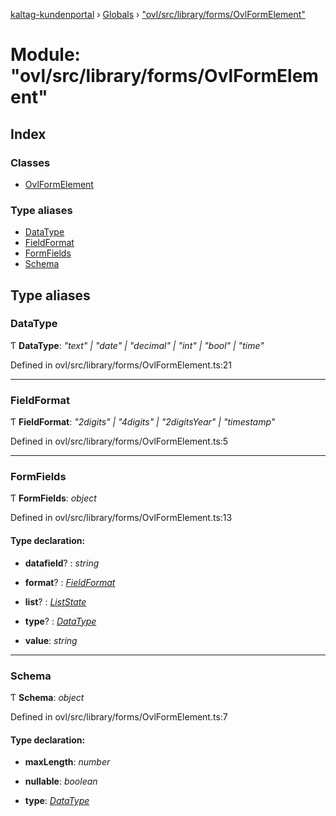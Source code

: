 [kaltag-kundenportal](../README.md) › [Globals](../globals.md) › ["ovl/src/library/forms/OvlFormElement"](_ovl_src_library_forms_ovlformelement_.md)

# Module: "ovl/src/library/forms/OvlFormElement"

## Index

### Classes

* [OvlFormElement](../classes/_ovl_src_library_forms_ovlformelement_.ovlformelement.md)

### Type aliases

* [DataType](_ovl_src_library_forms_ovlformelement_.md#datatype)
* [FieldFormat](_ovl_src_library_forms_ovlformelement_.md#fieldformat)
* [FormFields](_ovl_src_library_forms_ovlformelement_.md#formfields)
* [Schema](_ovl_src_library_forms_ovlformelement_.md#schema)

## Type aliases

###  DataType

Ƭ **DataType**: *"text" | "date" | "decimal" | "int" | "bool" | "time"*

Defined in ovl/src/library/forms/OvlFormElement.ts:21

___

###  FieldFormat

Ƭ **FieldFormat**: *"2digits" | "4digits" | "2digitsYear" | "timestamp"*

Defined in ovl/src/library/forms/OvlFormElement.ts:5

___

###  FormFields

Ƭ **FormFields**: *object*

Defined in ovl/src/library/forms/OvlFormElement.ts:13

#### Type declaration:

* **datafield**? : *string*

* **format**? : *[FieldFormat](_ovl_src_library_forms_ovlformelement_.md#fieldformat)*

* **list**? : *[ListState](_ovl_src_library_forms_controls_listcontrol_.md#liststate)*

* **type**? : *[DataType](_ovl_src_library_forms_ovlformelement_.md#datatype)*

* **value**: *string*

___

###  Schema

Ƭ **Schema**: *object*

Defined in ovl/src/library/forms/OvlFormElement.ts:7

#### Type declaration:

* **maxLength**: *number*

* **nullable**: *boolean*

* **type**: *[DataType](_ovl_src_library_forms_ovlformelement_.md#datatype)*
